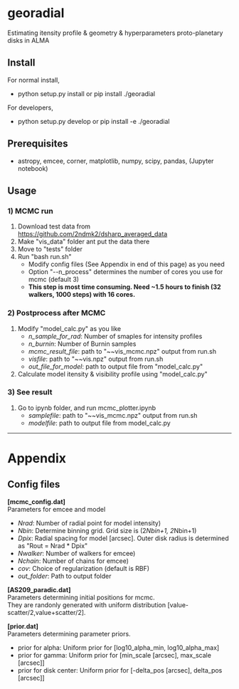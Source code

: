 # georadial
Estimating itensity profile & geometry & hyperparameters proto-planetary disks in ALMA 

## Install 
For normal install, 
* python setup.py install or pip install ./georadial

For developers, 
* python setup.py develop or pip install -e ./georadial
    
## Prerequisites
- astropy, emcee, corner, matplotlib, numpy, scipy, pandas, (Jupyter notebook)

## Usage

### 1) MCMC run
1. Download test data from https://github.com/2ndmk2/dsharp_averaged_data
2. Make "vis_data" folder ant put the data there
3. Move to "tests" folder
4. Run "bash run.sh"  
   - Modify config files (See Appendix in end of this page) as you need  
   - Option "--n_process" determines the number of cores you use for mcmc (default 3)  
   - **This step is most time consuming. Need ~1.5 hours to finish (32 walkers, 1000 steps) with 16 cores.**

### 2) Postprocess after MCMC

1. Modify "model_calc.py" as you like
    - *n_sample_for_rad*: Number of smaples for intensity profiles
    - *n_burnin*: Number of Burnin samples
    - *mcmc_result_file*: path to "~~vis_mcmc.npz" output from run.sh
    - *visfile*: path to "~~vis.npz" output from run.sh
    - *out_file_for_model*: path to output file from "model_calc.py"
2. Calculate model itensity & visibility profile using "model_calc.py"


### 3) See result
1. Go to ipynb folder, and run mcmc_plotter.ipynb
   - *samplefile*: path to "~~vis_mcmc.npz" output from run.sh
   - *modelfile*: path to output file from model_calc.py
   
------

# Appendix
## Config files
**[mcmc_config.dat]**  
Parameters for emcee and model  

- *Nrad*: Number of radial point for model intensity)  
- *Nbin*: Determine binning grid. Grid size is (2*Nbin+1, 2*Nbin+1)  
- *Dpix*: Radial spacing for model [arcsec]. Outer disk radius is determined as "Rout = Nrad * Dpix"  
- *Nwalker*: Number of walkers for emcee)  
- *Nchain*: Number of chains for emcee)  
- *cov*: Choice of regularization (default is RBF)  
- *out_folder*: Path to output folder  

**[AS209_paradic.dat]**  
Parameters determining initial positions for mcmc.  
They are randonly generated with uniform distribution [value-scatter/2,value+scatter/2].  

**[prior.dat]**  
Parameters determining parameter priors.  
- prior for alpha: Uniform prior for [log10_alpha_min, log10_alpha_max]  
- prior for gamma: Uniform prior for [min_scale [arcsec], max_scale  [arcsec]]  
- prior for disk center: Uniform prior for [-delta_pos [arcsec], delta_pos  [arcsec]]  
